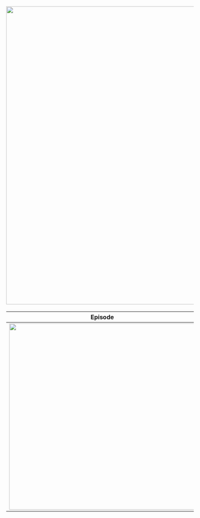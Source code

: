 # <div align="center"><img src="https://github.com/Portkey-AI/LLMs-in-Prod-Podcast/assets/134934501/28dbec17-7f1b-4bfd-97bd-f8192393d46a" width=800 /></div>
<div align="center">

| Episode  | Recording | Transcript |
| - | - | - |
| <img src="https://github.com/Portkey-AI/LLMs-in-Prod-Podcast/assets/134934501/ef35a0c6-b8c5-4059-8804-169f546eb1e9" width=500 /> | [Link](https://portkey.ai/) | [Link](https://portkey.ai/)

</div>
